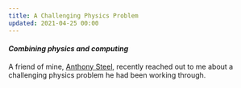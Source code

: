 ```yaml
---
title: A Challenging Physics Problem
updated: 2021-04-25 00:00
---
```


#### _Combining physics and computing_

A friend of mine, [Anthony Steel](https://www.linkedin.com/in/anthony-steel-545248114/), recently reached out to me about a challenging physics problem he had been working through.